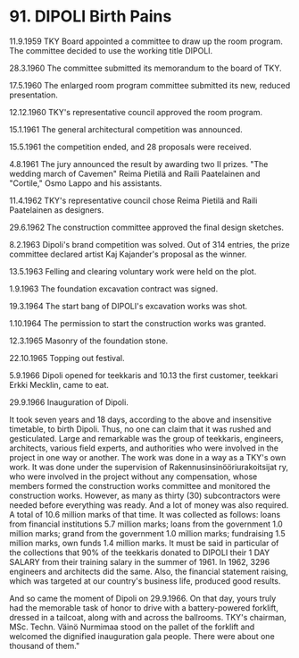 


    
# 91. DIPOLI Birth Pains

11.9.1959 TKY Board appointed a committee to draw up the room program. The committee decided to use the working title DIPOLI.

28.3.1960 The committee submitted its memorandum to the board of TKY.

17.5.1960 The enlarged room program committee submitted its new, reduced presentation.

12.12.1960 TKY's representative council approved the room program.

15.1.1961 The general architectural competition was announced.

15.5.1961 the competition ended, and 28 proposals were received.

4.8.1961 The jury announced the result by awarding two II prizes. "The wedding march of Cavemen" Reima Pietilä and Raili Paatelainen and "Cortile," Osmo Lappo and his assistants.

11.4.1962 TKY's representative council chose Reima Pietilä and Raili Paatelainen as designers.

29.6.1962 The construction committee approved the final design sketches.

8.2.1963 Dipoli's brand competition was solved. Out of 314 entries, the prize committee declared artist Kaj Kajander's proposal as the winner.

13.5.1963 Felling and clearing voluntary work were held on the plot.

1.9.1963 The foundation excavation contract was signed.

19.3.1964 The start bang of DIPOLI's excavation works was shot.

1.10.1964 The permission to start the construction works was granted.

12.3.1965 Masonry of the foundation stone.

22.10.1965 Topping out festival.

5.9.1966 Dipoli opened for teekkaris and 10.13 the first customer, teekkari Erkki Mecklin, came to eat.

29.9.1966 Inauguration of Dipoli.

It took seven years and 18 days, according to the above and insensitive timetable, to birth Dipoli. Thus, no one can claim that it was rushed and gesticulated. Large and remarkable was the group of teekkaris, engineers, architects, various field experts, and authorities who were involved in the project in one way or another. The work was done in a way as a TKY's own work. It was done under the supervision of Rakennusinsinööriurakoitsijat ry, who were involved in the project without any compensation, whose members formed the construction works committee and monitored the construction works. However, as many as thirty (30) subcontractors were needed before everything was ready. And a lot of money was also required.  A total of 10.6 million marks of that time. It was collected as follows: loans from financial institutions 5.7 million marks; loans from the government 1.0 million marks; grand from the government 1.0 million marks; fundraising 1.5 million marks, own funds 1.4 million marks. It must be said in particular of the collections that 90% of the teekkaris donated to DIPOLI their 1 DAY SALARY from their training salary in the summer of 1961. In 1962, 3296 engineers and architects did the same. Also, the financial statement raising, which was targeted at our country's business life, produced good results.

And so came the moment of Dipoli on 29.9.1966. On that day, yours truly had the memorable task of honor to drive with a battery-powered forklift, dressed in a tailcoat, along with and across the ballrooms.  TKY's chairman, MSc. Techn. Väinö Nurmimaa stood on the pallet of the forklift and welcomed the dignified inauguration gala people. There were about one thousand of them."
